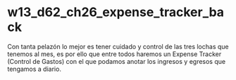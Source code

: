 # w13_d62_ch26_expense_tracker_back
Con tanta pelazón lo mejor es tener cuidado y control de las tres lochas que tenemos al mes, es por ello que entre todos haremos un Expense Tracker (Control de Gastos) con el que podamos anotar los ingresos y egresos que tengamos a diario.
